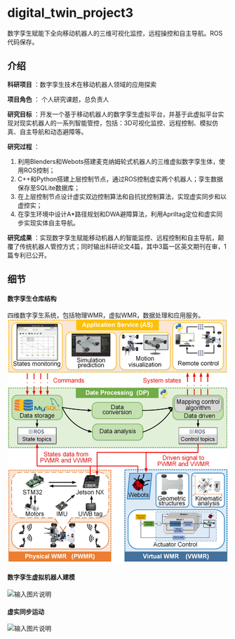 # digital_twin_project3
数字孪生赋能下全向移动机器人的三维可视化监控，远程操控和自主导航。ROS代码保存。

## 介绍
 **科研项目** ：数字孪生技术在移动机器人领域的应用探索

 **项目角色** ： 个人研究课题，总负责人

 **研究目标** ：开发一个基于移动机器人的数字孪生虚拟平台，并基于此虚拟平台实现对现实机器人的一系列智能管控，包括：3D可视化监控、远程控制、模拟仿真、自主导航和动态避障等。

 **研究过程** ：
1. 利用Blenders和Webots搭建麦克纳姆轮式机器人的三维虚拟数字孪生体，使用ROS控制；
1. C++和Python搭建上层控制节点，通过ROS控制虚实两个机器人；孪生数据保存至SQLite数据库；
1. 在上层控制节点设计虚实双边控制算法和自抗扰控制算法，实现虚实同步和以虚控实；
1. 在孪生环境中设计A*路径规划和DWA避障算法，利用Apriltag定位和虚实同步实现实体自主导航。

 **研究成果** ：实现数字孪生赋能移动机器人的智能监控、远程控制和自主导航，颠覆了传统机器人管控方式；同时输出科研论文4篇，其中3篇一区英文期刊在审，1篇专利已公开。

## 细节
#### 数字孪生仓库结构
四维数字孪生系统，包括物理WMR，虚拟WMR，数据处理和应用服务。
![输入图片说明](figure/四维模型.jpg)

#### 数字孪生虚拟机器人建模
![输入图片说明](figure/虚拟建模.gif)

#### 虚实同步运动
![输入图片说明](figure/虚实同步.jpg)
